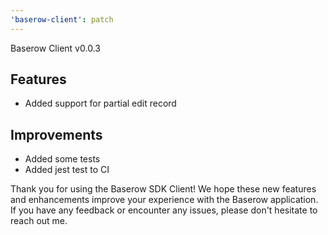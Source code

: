 ```yaml
---
'baserow-client': patch
---
```


Baserow Client v0.0.3

## Features

- Added support for partial edit record

## Improvements

- Added some tests
- Added jest test to CI

Thank you for using the Baserow SDK Client! We hope these new features and enhancements improve your experience with the Baserow application. If you have any feedback or encounter any issues, please don't hesitate to reach out me.
